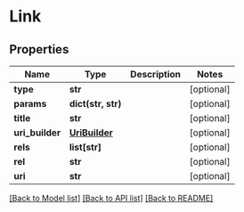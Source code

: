 # Link

## Properties
Name | Type | Description | Notes
------------ | ------------- | ------------- | -------------
**type** | **str** |  | [optional] 
**params** | **dict(str, str)** |  | [optional] 
**title** | **str** |  | [optional] 
**uri_builder** | [**UriBuilder**](UriBuilder.md) |  | [optional] 
**rels** | **list[str]** |  | [optional] 
**rel** | **str** |  | [optional] 
**uri** | **str** |  | [optional] 

[[Back to Model list]](../README.md#documentation-for-models) [[Back to API list]](../README.md#documentation-for-api-endpoints) [[Back to README]](../README.md)


